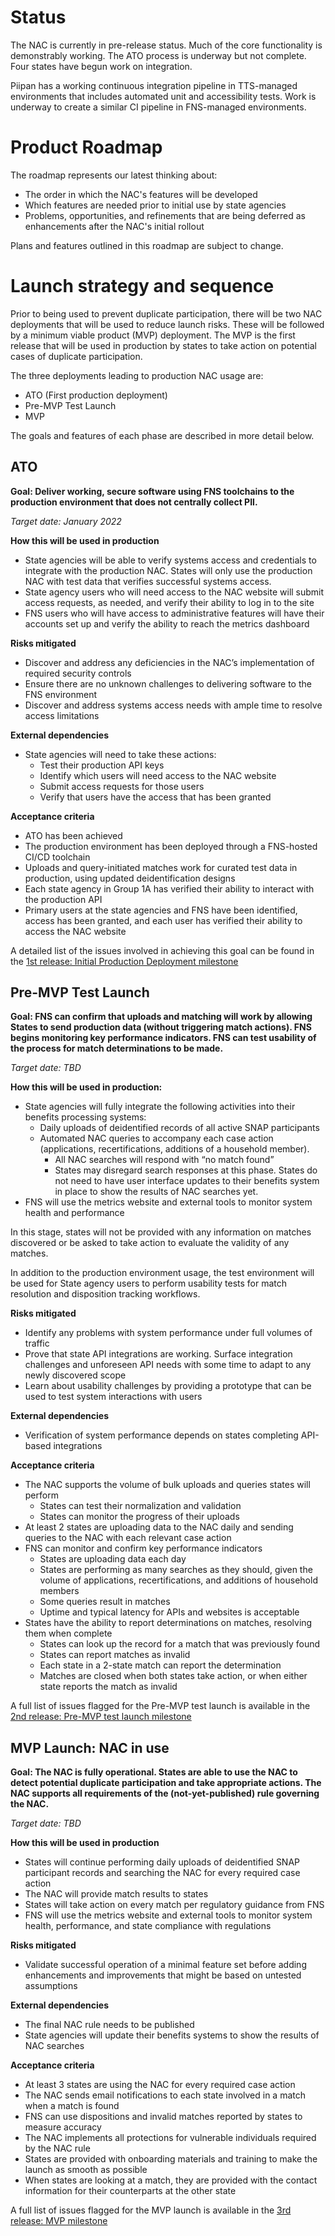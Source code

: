 # Status
The NAC is currently in pre-release status. Much of the core functionality is demonstrably working. The ATO process is underway but not complete. Four states have begun work on integration.

Piipan has a working continuous integration pipeline in TTS-managed environments that includes automated unit and accessibility tests.  Work is underway to create a similar CI pipeline in FNS-managed environments.

# Product Roadmap
The roadmap represents our latest thinking about:
- The order in which the NAC's features will be developed
- Which features are needed prior to initial use by state agencies
- Problems, opportunities, and refinements that are being deferred as enhancements after the NAC's initial rollout

Plans and features outlined in this roadmap are subject to change.

# Launch strategy and sequence 
Prior to being used to prevent duplicate participation, there will be two NAC deployments that will be used to reduce launch risks.  These will be followed by a minimum viable product (MVP) deployment.  The MVP is the first release that will be used in production by states to take action on potential cases of duplicate participation. 

The three deployments leading to production NAC usage are: 
- ATO (First production deployment)
- Pre-MVP Test Launch 
- MVP 

The goals and features of each phase are described in more detail below. 

## ATO
**Goal: Deliver working, secure software using FNS toolchains to the production environment that does not centrally collect PII.**

_Target date: January 2022_

**How this will be used in production**
- State agencies will be able to verify systems access and credentials to integrate with the production NAC.  States will only use the production NAC with test data that verifies successful systems access. 
- State agency users who will need access to the NAC website will submit access requests, as needed, and verify their ability to log in to the site  
- FNS users who will have access to administrative features will have their accounts set up and verify the ability to reach the metrics dashboard 

**Risks mitigated**
- Discover and address any deficiencies in the NAC’s implementation of required security controls 
- Ensure there are no unknown challenges to delivering software to the FNS environment 
- Discover and address systems access needs with ample time to resolve access limitations 

**External dependencies** 
- State agencies will need to take these actions: 
  - Test their production API keys 
  - Identify which users will need access to the NAC website 
  - Submit access requests for those users 
  - Verify that users have the access that has been granted 

**Acceptance criteria**
- ATO has been achieved 
- The production environment has been deployed through a FNS-hosted CI/CD toolchain 
- Uploads and query-initiated matches work for curated test data in production, using updated deidentification designs
- Each state agency in Group 1A has verified their ability to interact with the production API 
- Primary users at the state agencies and FNS have been identified, access has been granted, and each user has verified their ability to access the NAC website

A detailed list of the issues involved in achieving this goal can be found in the [1st release: Initial Production Deployment milestone](https://github.com/18F/piipan/milestone/21) 

## Pre-MVP Test Launch
**Goal: FNS can confirm that uploads and matching will work by allowing States to send production data (without triggering match actions).  FNS begins monitoring key performance indicators.  FNS can test usability of the process for match determinations to be made.**

_Target date: TBD_

**How this will be used in production:**
- State agencies will fully integrate the following activities into their benefits processing systems: 
  - Daily uploads of deidentified records of all active SNAP participants 
  - Automated NAC queries to accompany each case action (applications, recertifications, additions of a household member).   
    - All NAC searches will respond with “no match found” 
    - States may disregard search responses at this phase.  States do not need to have user interface updates to their benefits system in place to show the results of NAC searches yet. 
- FNS will use the metrics website and external tools to monitor system health and performance 

In this stage, states will not be provided with any information on matches discovered or be asked to take action to evaluate the validity of any matches.

In addition to the production environment usage, the test environment will be used for State agency users to perform usability tests for match resolution and disposition tracking workflows.

**Risks mitigated**
- Identify any problems with system performance under full volumes of traffic 
- Prove that state API integrations are working.  Surface integration challenges and unforeseen API needs with some time to adapt to any newly discovered scope 
- Learn about usability challenges by providing a prototype that can be used to test system interactions with users

**External dependencies**
- Verification of system performance depends on states completing API-based integrations 

**Acceptance criteria**
- The NAC supports the volume of bulk uploads and queries states will perform
  - States can test their normalization and validation
  - States can monitor the progress of their uploads
- At least 2 states are uploading data to the NAC daily and sending queries to the NAC with each relevant case action
- FNS can monitor and confirm key performance indicators
  - States are uploading data each day
  - States are performing as many searches as they should, given the volume of applications, recertifications, and additions of household members 
  - Some queries result in matches
  - Uptime and typical latency for APIs and websites is acceptable
- States have the ability to report determinations on matches, resolving them when complete
  - States can look up the record for a match that was previously found
  - States can report matches as invalid
  - Each state in a 2-state match can report the determination
  - Matches are closed when both states take action, or when either state reports the match as invalid

A full list of issues flagged for the Pre-MVP test launch is available in the [2nd release: Pre-MVP test launch milestone](https://github.com/18F/piipan/milestone/23) 


## MVP Launch: NAC in use
**Goal: The NAC is fully operational.  States are able to use the NAC to detect potential duplicate participation and take appropriate actions.  The NAC supports all requirements of the (not-yet-published) rule governing the NAC.**

_Target date: TBD_

**How this will be used in production**
- States will continue performing daily uploads of deidentified SNAP participant records and searching the NAC for every required case action 
- The NAC will provide match results to states 
- States will take action on every match per regulatory guidance from FNS 
- FNS will use the metrics website and external tools to monitor system health, performance, and state compliance with regulations 

**Risks mitigated**
- Validate successful operation of a minimal feature set before adding enhancements and improvements that might be based on untested assumptions 

**External dependencies**
- The final NAC rule needs to be published 
- State agencies will update their benefits systems to show the results of NAC searches 

**Acceptance criteria**
- At least 3 states are using the NAC for every required case action
- The NAC sends email notifications to each state involved in a match when a match is found
- FNS can use dispositions and invalid matches reported by states to measure accuracy
- The NAC implements all protections for vulnerable individuals required by the NAC rule
- States are provided with onboarding materials and training to make the launch as smooth as possible 
- When states are looking at a match, they are provided with the contact information for their counterparts at the other state

A full list of issues flagged for the MVP launch is available in the [3rd release: MVP milestone](https://github.com/18F/piipan/milestone/18) 
